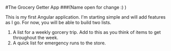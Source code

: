 #The Grocery Getter App
###(Name open for change :) )

This is my first Angular application. I'm starting simple and will add features as I go.
For now, you will be able to build two lists. 
1.	A list for a weekly gorcery trip. Add to this as you think of items to get throughout the week.
2. 	A quick list for emergency runs to the store. 